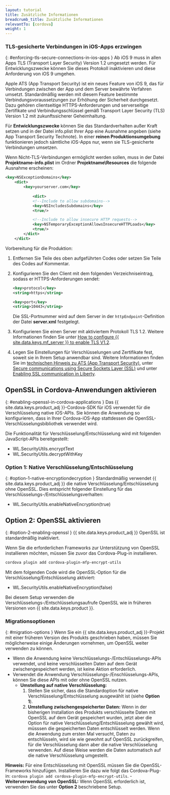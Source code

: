 ```yaml
---
layout: tutorial
title: Zusätzliche Informationen
breadcrumb_title: Zusätzliche Informationen
relevantTo: [cordova]
weight: 1
---
```

<!-- NLS_CHARSET=UTF-8 -->
### TLS-gesicherte Verbindungen in iOS-Apps erzwingen
{: #enforcing-tls-secure-connections-in-ios-apps }
Ab iOS 9 muss in allen Apps TLS (Transport Layer Security) Version 1.2 umgesetzt werden. Für Entwicklungszwecke können Sie dieses
Protokoll inaktivieren und diese Anforderung von iOS 9 umgehen. 

Apple ATS (App Transport Security) ist ein neues Feature von iOS 9, das für Verbindungen zwischen der App und dem Server
bewährte Verfahren umsetzt. Standardmäßig werden mit diesem Feature bestimmte Verbindungsvoraussetzungen
zur Erhöhung der Sicherheit durchgesetzt. Dazu gehören clientseitige HTTPS-Anforderungen
und serverseitige Zertifikate und Verbindungsschlüssel gemäß Transport Layer Security (TLS) Version 1.2 mit zukunftssicherer Geheimhaltung. 

Für **Entwicklungszwecke** können Sie das Standardverhalten außer Kraft setzen und in der Datei
info.plist Ihrer App eine
Ausnahme angeben (siehe App Transport Security Technote). In einer **reinen Produktionsumgebung** funktionieren jedoch sämtliche iOS-Apps nur,
wenn sie TLS-gesicherte Verbindungen umsetzen. 

Wenn Nicht-TLS-Verbindungen
ermöglicht werden sollen, muss in der Datei
**Projektname-info.plist** im Ordner
**Projektname\Resources** die folgende Ausnahme erscheinen: 

```xml
<key>NSExceptionDomains</key>
    <dict>
        <key>yourserver.com</key>
    
            <dict>
            <!--Include to allow subdomains-->
            <key>NSIncludesSubdomains</key>
            <true/>

            <!--Include to allow insecure HTTP requests-->
            <key>NSTemporaryExceptionAllowsInsecureHTTPLoads</key>
            <true/>
        </dict>
    </dict>
```

Vorbereitung für die Produktion: 

1. Entfernen Sie Teile des oben aufgeführten Codes oder setzen Sie Teile des Codes auf Kommentar.   
2. Konfigurieren Sie den Client mit dem folgenden Verzeichniseintrag, sodass er HTTPS-Anforderungen sendet:   

   ```xml
   <key>protocol</key>
   <string>https</string>

   <key>port</key>
   <string>10443</string>
   ```
   
   Die SSL-Portnummer wird auf dem Server
in der
`httpEndpoint`-Definition der Datei **server.xml** festgelegt. 
    
3. Konfigurieren Sie einen Server mit aktiviertem Protokoll TLS 1.2.
Weitere Informationen finden Sie unter [How to configure {{ site.data.keys.mf_server }}  to enable TLS V1.2](http://www-01.ibm.com/support/docview.wss?uid=swg21965659). 
4. Legen Sie Einstellungen für Verschlüsselungen und Zertifikate fest, soweit sie in Ihrem Setup anwendbar sind. Weitere Informationen
finden Sie im [technischen Hinweis zu ATS (App Transport Security)](https://developer.apple.com/library/prerelease/ios/technotes/App-Transport-Security-Technote/),
unter [Secure communications using Secure Sockets
Layer (SSL)](http://www-01.ibm.com/support/knowledgecenter/SSAW57_8.5.5/com.ibm.websphere.nd.doc/ae/csec_sslsecurecom.html?cp=SSAW57_8.5.5%2F1-8-2-33-4-0&lang=en) und unter [Enabling SSL communication
in Liberty](http://www-01.ibm.com/support/knowledgecenter/SSAW57_8.5.5/com.ibm.websphere.wlp.nd.doc/ae/twlp_sec_ssl.html?cp=SSAW57_8.5.5%2F1-3-11-0-4-1-0). 

## OpenSSL in Cordova-Anwendungen aktivieren
{: #enabling-openssl-in-cordova-applications }
Das {{ site.data.keys.product_adj }}-Cordova-SDK für iOS verwendet
für die Verschlüsselung native iOS-APIs. Sie können
die Anwendung
so konfigurieren, dass
in Ihrer Cordova-iOS-App stattdessen die OpenSSL-Verschlüsselungsbibliothek verwendet wird. 

Die Funktionalität für Verschlüsselung/Entschlüsselung wird mit folgenden JavaScript-APIs bereitgestellt: 

* WL.SecurityUtils.encryptText
* WL.SecurityUtils.decryptWithKey

### Option 1: Native Verschlüsselung/Entschlüsselung
{: #option-1-native-encryptiondecryption }
Standardmäßig verwendet {{ site.data.keys.product_adj }} die native Verschlüsselung/Entschlüsselung ohne OpenSSL. Dies entspricht folgender Einstellung für das
Verschlüsselungs-/Entschlüsselungsverhalten: 

* WL.SecurityUtils.enableNativeEncryption(true)

## Option 2: OpenSSL aktivieren
{: #option-2-enabling-openssl }
{{ site.data.keys.product_adj }} OpenSSL ist standardmäßig inaktiviert. 

Wenn Sie die erforderlichen Frameworks zur Unterstützung von OpenSSL installieren möchten, müssen Sie zuvor das
Cordova-Plug-in installieren. 

```bash
cordova plugin add cordova-plugin-mfp-encrypt-utils
```

Mit dem folgenden Code wird die OpenSSL-Option für die Verschlüsselung/Entschlüsselung
aktiviert: 

* WL.SecurityUtils.enableNativeEncryption(false)

Bei diesem Setup verwenden die Verschlüsselungs-/Entschlüsselungsaufrufe OpenSSL wie in
früheren Versionen von {{ site.data.keys.product }}.

### Migrationsoptionen
{: #migration-options }
Wenn Sie ein {{ site.data.keys.product_adj }}-Projekt mit einer früheren Version des Produkts
geschrieben haben, müssen Sie möglicherweise einige Änderungen vornehmen, um OpenSSL weiter verwenden zu können. 

* Wenn die Anwendung keine Verschlüsselungs-/Entschlüsselungs-APIs verwendet, und keine verschlüsselten Daten auf dem Gerät zwischengespeichert werden, ist keine
Aktion erforderlich. 
* Verwendet die Anwendung Verschlüsselungs-/Enschlüsselungs-APIs, können Sie diese APIs mit oder ohne OpenSSL nutzen. 
    - **Umstellung auf native Verschlüsselung:**
        1. Stellen Sie sicher, dass die Standardoption für native Verschlüsselung/Entschlüsselung ausgewählt ist (siehe **Option 1**). 
        2. **Umstellung zwischengespeicherter Daten:** Wenn in der bisherigen Installation des Produkts
verschlüsselte Daten mit OpenSSL
auf dem Gerät gespeichert wurden, jetzt aber die Option für native Verschlüsselung/Entschlüsselung gewählt wird, müsssen die
gespeicherten Daten entschlüsselt werden. Wenn die Anwendung zum ersten Mal versucht, Daten zu entschlüsseln, wird sie wie gewohnt auf
OpenSSL zurückgreifen, für die Verschlüsselung dann aber die native Verschlüsselung verwenden. Auf diese Weise werden
die Daten automatisch auf die native Verschlüsselung umgestellt.

**Hinweis:** Für eine Entschlüsselung mit
OpenSSL müssen Sie die OpenSSL-Frameworks hinzufügen. Installieren Sie dazu wie folgt das Cordova-Plug-in: `cordova plugin add cordova-plugin-mfp-encrypt-utils`. 
    - **Weiterverwendung von OpenSSL:** Wenn OpenSSL erforderlich ist, verwenden Sie das unter **Option
2** beschriebene Setup. 
